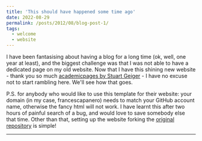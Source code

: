 ```yaml
---
title: 'This should have happened some time ago'
date: 2022-08-29
permalink: /posts/2012/08/blog-post-1/
tags:
  - welcome
  - website
---
```


I have been fantasising about having a blog for a long time (ok, well, one year at least), and the biggest challenge was that I was not able to have a dedicated page on my old website. Now that I have this shining new website - thank you so much [academicpages by Stuart Geiger](https://academicpages.github.io) - I have no excuse not to start rambling here. We'll see how that goes.

P.S. for anybody who would like to use this template for their website: your domain (in my case, francescapanero) needs to match your GitHub account name, otherwise the fancy html will not work. I have learnt this after two hours of painful search of a bug, and would love to save somebody else that time. Other than that, setting up the website forking the [original repository](https://github.com/academicpages/academicpages.github.io) is simple!

------
